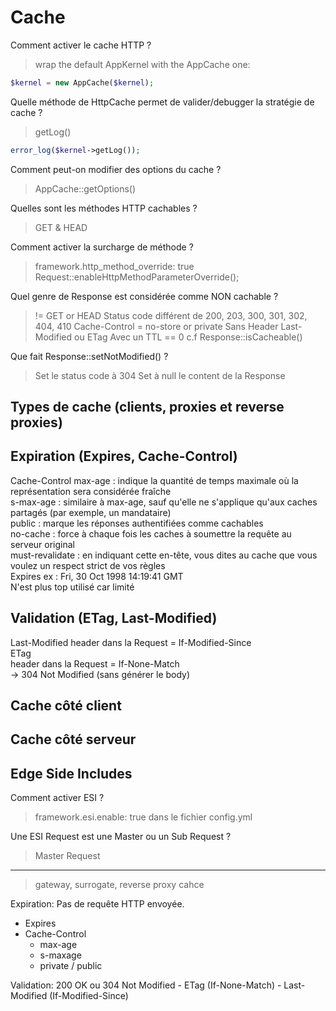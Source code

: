 # Cache

Comment activer le cache HTTP ?
> wrap the default AppKernel with the AppCache one:
 ```php
$kernel = new AppCache($kernel);
```

Quelle méthode de HttpCache permet de valider/debugger la stratégie de cache ?
> getLog()
```php
error_log($kernel->getLog());
```

Comment peut-on modifier des options du cache ?
> AppCache::getOptions()

Quelles sont les méthodes HTTP cachables ?
> GET & HEAD

Comment activer la surcharge de méthode ?
> framework.http_method_override: true
> Request::enableHttpMethodParameterOverride();

Quel genre de Response est considérée comme NON cachable ?
> != GET or HEAD
> Status code différent de 200, 203, 300, 301, 302, 404, 410
> Cache-Control = no-store or private
> Sans Header Last-Modified ou ETag
> Avec un TTL == 0
c.f Response::isCacheable()  

Que fait Response::setNotModified() ?
> Set le status code à 304
> Set à null le content de la Response

## Types de cache (clients, proxies et reverse proxies)


## Expiration (Expires, Cache-Control)
Cache-Control
    max-age : indique la quantité de temps maximale où la représentation sera considérée fraîche  
    s-max-age : similaire à max-age, sauf qu'elle ne s'applique qu'aux caches partagés (par exemple, un mandataire)  
    public : marque les réponses authentifiées comme cachables  
    no-cache : force à chaque fois les caches à soumettre la requête au serveur original  
    must-revalidate : en indiquant cette en-tête, vous dites au cache que vous voulez un respect strict de vos règles  
Expires 
    ex : Fri, 30 Oct 1998 14:19:41 GMT  
    N'est plus top utilisé car limité  

## Validation (ETag, Last-Modified)
Last-Modified 
    header dans la Request = If-Modified-Since  
ETag  
    header dans la Request = If-None-Match  
-> 304 Not Modified (sans générer le body)  

## Cache côté client


## Cache côté serveur


## Edge Side Includes
Comment activer ESI ?
> framework.esi.enable: true dans le fichier config.yml

Une ESI Request est une Master ou un Sub Request ?
> Master Request


---

> gateway, surrogate, reverse proxy cahce

Expiration:
Pas de requête HTTP envoyée.
- Expires
- Cache-Control
    - max-age
    - s-maxage
    - private / public

Validation:
200 OK ou 304 Not Modified
    - ETag (If-None-Match)
    - Last-Modified (If-Modified-Since)
